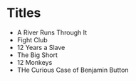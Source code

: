 # Titles

* A River Runs Through It
* Fight Club
* 12 Years a Slave
* The Big Short
* 12 Monkeys
* THe Curious Case of Benjamin Button

